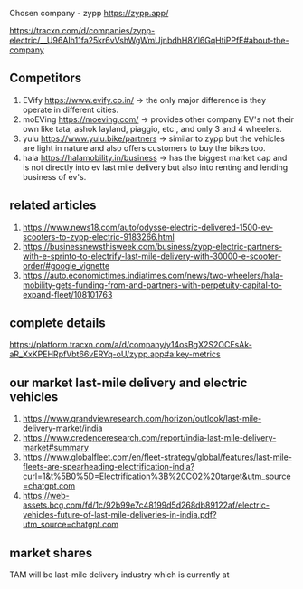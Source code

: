 
Chosen company - zypp https://zypp.app/

https://tracxn.com/d/companies/zypp-electric/__U96AIh11fa25kr6vVshWgWmUjnbdhH8Yl6GqHtiPPfE#about-the-company

## Competitors 
1. EVify https://www.evify.co.in/ -> the only major difference is they operate in different cities.
2. moEVing https://moeving.com/ -> provides other company EV's not their own like tata, ashok layland, piaggio, etc., and only 3 and 4 wheelers.  
3. yulu https://www.yulu.bike/partners -> similar to zypp  but the vehicles are light in nature and also offers customers to buy the bikes too.
4. hala https://halamobility.in/business -> has the biggest market cap and is not directly into ev last mile delivery but also into renting and lending business of ev's.

## related articles
1. https://www.news18.com/auto/odysse-electric-delivered-1500-ev-scooters-to-zypp-electric-9183266.html
2. https://businessnewsthisweek.com/business/zypp-electric-partners-with-e-sprinto-to-electrify-last-mile-delivery-with-30000-e-scooter-order/#google_vignette
3. https://auto.economictimes.indiatimes.com/news/two-wheelers/hala-mobility-gets-funding-from-and-partners-with-perpetuity-capital-to-expand-fleet/108101763
## complete details
https://platform.tracxn.com/a/d/company/y14osBgX2S2OCEsAk-aR_XxKPEHRpfVbt66vERYq-oU/zypp.app#a:key-metrics

## our market last-mile delivery and electric vehicles
1. https://www.grandviewresearch.com/horizon/outlook/last-mile-delivery-market/india
2. https://www.credenceresearch.com/report/india-last-mile-delivery-market#summary
3. https://www.globalfleet.com/en/fleet-strategy/global/features/last-mile-fleets-are-spearheading-electrification-india?curl=1&t%5B0%5D=Electrification%3B%20CO2%20target&utm_source=chatgpt.com
4. https://web-assets.bcg.com/fd/1c/92b99e7c48199d5d268db89122af/electric-vehicles-future-of-last-mile-deliveries-in-india.pdf?utm_source=chatgpt.com

## market shares

TAM will be last-mile delivery industry which is currently at 